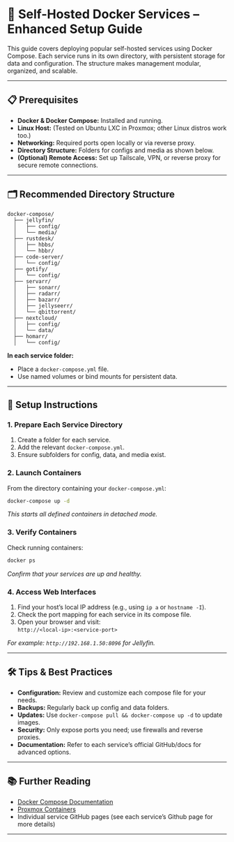 # 🐳 Self-Hosted Docker Services – Enhanced Setup Guide

This guide covers deploying popular self-hosted services using Docker Compose. Each service runs in its own directory, with persistent storage for data and configuration. The structure makes management modular, organized, and scalable.

---

## 📋 Prerequisites

- **Docker & Docker Compose:** Installed and running.
- **Linux Host:** (Tested on Ubuntu LXC in Proxmox; other Linux distros work too.)
- **Networking:** Required ports open locally or via reverse proxy.
- **Directory Structure:** Folders for configs and media as shown below.
- **(Optional) Remote Access:** Set up Tailscale, VPN, or reverse proxy for secure remote connections.

---

## 🗂 Recommended Directory Structure

```
docker-compose/
  ├── jellyfin/
  │   ├── config/
  │   └── media/
  ├── rustdesk/
  │   ├── hbbs/
  │   └── hbbr/
  ├── code-server/
  │   └── config/
  ├── gotify/
  │   └── config/
  ├── servarr/
  │   ├── sonarr/
  │   ├── radarr/
  │   ├── bazarr/
  │   ├── jellyseerr/
  │   └── qbittorrent/
  ├── nextcloud/
  │   ├── config/
  │   └── data/
  ├── homarr/
  │   └── config/
```

**In each service folder:**
- Place a `docker-compose.yml` file.
- Use named volumes or bind mounts for persistent data.

---

## 🚀 Setup Instructions

### 1. Prepare Each Service Directory

1. Create a folder for each service.
2. Add the relevant `docker-compose.yml`.
3. Ensure subfolders for config, data, and media exist.

### 2. Launch Containers

From the directory containing your `docker-compose.yml`:

```bash
docker-compose up -d
```

_This starts all defined containers in detached mode._

### 3. Verify Containers

Check running containers:

```bash
docker ps
```

_Confirm that your services are up and healthy._

### 4. Access Web Interfaces

1. Find your host’s local IP address (e.g., using `ip a` or `hostname -I`).
2. Check the port mapping for each service in its compose file.
3. Open your browser and visit:  
   `http://<local-ip>:<service-port>`

_For example: `http://192.168.1.50:8096` for Jellyfin._

---

## 🛠️ Tips & Best Practices

- **Configuration:** Review and customize each compose file for your needs.
- **Backups:** Regularly back up config and data folders.
- **Updates:** Use `docker-compose pull && docker-compose up -d` to update images.
- **Security:** Only expose ports you need; use firewalls and reverse proxies.
- **Documentation:** Refer to each service’s official GitHub/docs for advanced options.

---

## 📚 Further Reading

- [Docker Compose Documentation](https://docs.docker.com/compose/)
- [Proxmox Containers](https://pve.proxmox.com/wiki/Linux_Container)
- Individual service GitHub pages (see each service’s Github page for more details)

---
